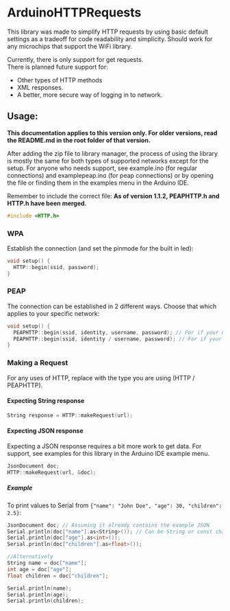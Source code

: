 # ArduinoHTTPRequests

This library was made to simplify HTTP requests by using basic default settings as a tradeoff for code readability and simplicity. 
Should work for any microchips that support the WiFi library.

Currently, there is only support for get requests.\
There is planned future support for:
* Other types of HTTP methods
* XML responses.
* A better, more secure way of logging in to network.

## Usage:

**This documentation applies to this version only. For older versions, read the README.md in the root folder of that version.**

After adding the zip file to library manager, the process of using the library is mostly the same for both types of supported networks
except for the setup. For anyone who needs support, see example.ino (for regular connections) and examplepeap.ino (for peap connections)
or by opening the file or finding them in the examples menu in the Arduino IDE.

Remember to include the correct file:
**As of version 1.1.2, PEAPHTTP.h and HTTP.h have been merged.**
```c
#include <HTTP.h>
```

### WPA
Establish the connection (and set the pinmode for the built in led):
```c
void setup() {
  HTTP::begin(ssid, password);
}
```

### PEAP
The connection can be established in 2 different ways. Choose that which applies to your specific network:
```c
void setup() {
  PEAPHTTP::begin(ssid, identity, username, password); // For if your network requires that identity and username be different
  PEAPHTTP::begin(ssid, identity / username, password); // For if your network either does not require a identity / username or if they are the same.
}
```

### Making a Request
For any uses of HTTP, replace with the type you are using (HTTP / PEAPHTTP).

#### Expecting String response
```c
String response = HTTP::makeRequest(url);
```

#### Expecting JSON response
Expecting a JSON response requires a bit more work to get data. For support,
see examples for this library in the Arduino IDE example menu.
```c
JsonDocument doc;
HTTP::makeRequest(url, &doc);
```
##### Example
To print values to Serial from `{"name": "John Doe", "age": 30, "children": 2.5}`:
```c
JsonDocument doc; // Assuming it already contains the example JSON
Serial.println(doc["name"].as<String>()); // Can be String or const char*
Serial.println(doc["age"].as<int>());
Serial.println(doc["children"].as<float>());

//Alternatively
String name = doc["name"];
int age = doc["age"];
float children = doc["children"];

Serial.println(name);
Serial.println(age);
Serial.println(children);
```
